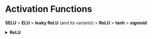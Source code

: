 # Activation Functions


<div style="width:1000px;margin:auto">
<p> <b>SELU</b> > <b>ELU</b> > <b>leaky ReLU</b> (and its variants) > <b>ReLU</b> > <b>tanh</b> > <b>sigmoid</b></p>
<details><summary><b>ReLU</b></summary><p>
```
relu = tf.keras.layers.ReLU(alpha=.2)

layer = tf.keras.laysers.Dense(10, activation=relu)
```
</p></details>

<details><summary><b>Leaky ReLU</b></summary><p>
```
leaky_relu = tf.keras.layers.LeakyReLU(alpha=.2)

layer = tf.keras.layers.Dense(10, activation=leaky_relu, kernel_initializer="he_normal")
```
</p></details>

<details><summary><b>PReLU</b></summary><p>
```
leaky_relu = tf.keras.layers.PReLU(alpha=.2)

layer = tf.keras.layers.Dense(10, activation=leaky_relu, kernel_initializer="he_normal")
```
</p></details>

<details><summary><b>ELU</b></summary><p>
```
layer = tf.keras.layers.Dense(10, activation="elu", kernel_initializer="he_normal")
```
</p></details>

<details><summary><b>SELU</b></summary><p>
```
layer = tf.keras.layers.Dense(10, activation="selu", kernel_initializer="lecun_normal")
```
</p></details>

<details><summary><b>tanh</b></summary><p>
```
layer = tf.keras.layers.Dense(10, activation="tanh")
```
</p></details>

<details><summary><b>sigmoid</b></summary><p>
```
layer = tf.keras.layers.Dense(10, activation="sigmoid")
```
</p></details>

</div>